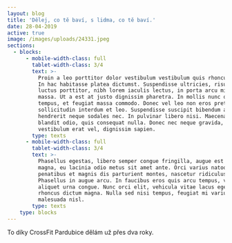 ```yaml
---
layout: blog
title: 'Dělej, co tě baví, s lidma, co tě baví.'
date: 28-04-2019
active: true
image: /images/uploads/24331.jpeg
sections:
  - blocks:
      - mobile-width-class: full
        tablet-width-class: 3/4
        text: >-
          Proin a leo porttitor dolor vestibulum vestibulum quis rhoncus lorem.
          In hac habitasse platea dictumst. Suspendisse ultricies, risus at
          luctus porttitor, nibh lorem iaculis lectus, in porta arcu mi vitae
          massa. Ut a est at justo dignissim pharetra. In mollis nunc quis metus
          tempus, et feugiat massa commodo. Donec vel leo non eros pretium
          sollicitudin interdum et leo. Suspendisse suscipit bibendum augue, vel
          hendrerit neque sodales nec. In pulvinar libero nisi. Maecenas vel
          blandit odio, quis consequat nulla. Donec nec neque gravida,
          vestibulum erat vel, dignissim sapien.
        type: texts
      - mobile-width-class: full
        tablet-width-class: 3/4
        text: >-
          Phasellus egestas, libero semper congue fringilla, augue est semper
          magna, eu lacinia odio metus sit amet ante. Orci varius natoque
          penatibus et magnis dis parturient montes, nascetur ridiculus mus.
          Phasellus in augue arcu. In faucibus eros quis arcu tempus, vitae
          aliquet urna congue. Nunc orci elit, vehicula vitae lacus eget,
          rhoncus dictum magna. Nulla sed nisi tempus, feugiat mi varius,
          malesuada nisl.
        type: texts
    type: blocks
---
```

To díky CrossFit Pardubice dělám už přes dva roky.
